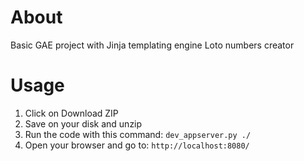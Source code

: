 # About

Basic GAE project with Jinja templating engine
Loto numbers creator

# Usage

1. Click on Download ZIP
2. Save on your disk and unzip
3. Run the code with this command: `dev_appserver.py ./`
4. Open your browser and go to: `http://localhost:8080/`
